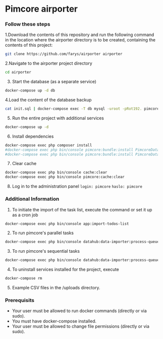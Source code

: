 # Pimcore airporter

### Follow these steps

1.Download the contents of this repository and run the following command in the location where the airporter directory is to be created, containing the contents of this project:
```bash
git clone https://github.com/farys/airporter airporter
```
2.Navigate to the airporter project directory
```bash
cd airporter
```

3. Start the database (as a separate service)
```bash
docker-compose up -d db
```

4.Load the content of the database backup
```bash
cat init.sql | docker-compose exec -T db mysql -uroot -pRot192. pimcore
```

5. Run the entire project with additional services
```bash
docker-compose up -d
```
6. Install dependencies
```bash
docker-compose exec php composer install
#docker-compose exec php bin/console pimcore:bundle:install PimcoreDataHubBundle
#docker-compose exec php bin/console pimcore:bundle:install PimcoreDataImporterBundle
```

7. Clear cache
```bash
docker-compose exec php bin/console cache:clear
docker-compose exec php bin/console pimcore:cache:clear
```

8. Log in to the administration panel
`login: pimcore`
`haslo: pimcore`

### Additional Information
1. To initiate the import of the task list, execute the command or set it up as a cron job
```bash
docker-compose exec php bin/console app:import-todos-list
```
2. To run pimcore's parallel tasks
```bash
docker-compose exec php bin/console datahub:data-importer:process-queue-parallel --processes=5
```
3. To run pimcore's sequential tasks
```bash
docker-compose exec php bin/console datahub:data-importer:process-queue-sequential
```
4. To uninstall services installed for the project, execute
```bash
docker-compose rm
```

5. Example CSV files in the /uploads directory.

### Prerequisits

* Your user must be allowed to run docker commands (directly or via sudo).
* You must have docker-compose installed.
* Your user must be allowed to change file permissions (directly or via sudo).
